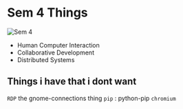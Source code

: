 # Sem 4 Things

![Sem 4](https://media3.giphy.com/media/v1.Y2lkPTc5MGI3NjExMW13cWpzYXFxdnFoM2NscmRtazZ3a200M2M3bmptczUzcHkxMTk1dCZlcD12MV9pbnRlcm5hbF9naWZfYnlfaWQmY3Q9Zw/8vIFoKU8s4m4CBqCao/giphy.gif)

- Human Computer Interaction
- Collaborative Development
- Distributed Systems

## Things i have that i dont want
`RDP` the gnome-connections thing
`pip` : python-pip
`chromium`
